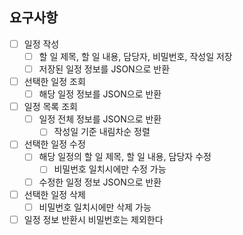 ## 요구사항

 - [ ] 일정 작성 
   - [ ] 할 일 제목, 할 일 내용, 담당자, 비밀번호, 작성일 저장
   - [ ] 저장된 일정 정보를 JSON으로 반환
 - [ ] 선택한 일정 조회
   - [ ] 해당 일정 정보를 JSON으로 반환
 - [ ] 일정 목록 조회 
   - [ ] 일정 전체 정보를 JSON으로 반환
     - [ ] 작성일 기준 내림차순 정렬
 - [ ] 선택한 일정 수정 
   - [ ] 해당 일정의 할 일 제목, 할 일 내용, 담당자 수정
     - [ ] 비밀번호 일치시에만 수정 가능 
   - [ ] 수정한 일정 정보 JSON으로 반환
 - [ ] 선택한 일정 삭제 
   - [ ] 비밀번호 일치시에만 삭제 가능
 - [ ] 일정 정보 반환시 비밀번호는 제외한다